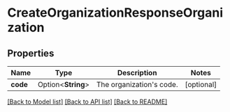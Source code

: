 # CreateOrganizationResponseOrganization

## Properties

Name | Type | Description | Notes
------------ | ------------- | ------------- | -------------
**code** | Option<**String**> | The organization's code. | [optional]

[[Back to Model list]](../README.md#documentation-for-models) [[Back to API list]](../README.md#documentation-for-api-endpoints) [[Back to README]](../README.md)


